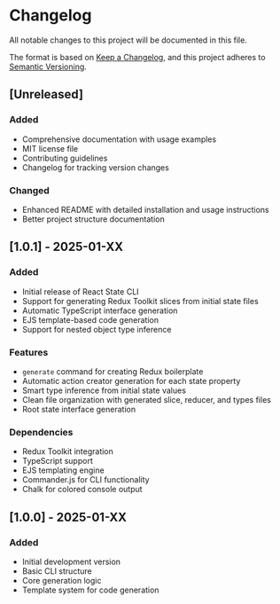 # Changelog

All notable changes to this project will be documented in this file.

The format is based on [Keep a Changelog](https://keepachangelog.com/en/1.0.0/),
and this project adheres to [Semantic Versioning](https://semver.org/spec/v2.0.0.html).

## [Unreleased]

### Added
- Comprehensive documentation with usage examples
- MIT license file
- Contributing guidelines
- Changelog for tracking version changes

### Changed
- Enhanced README with detailed installation and usage instructions
- Better project structure documentation

## [1.0.1] - 2025-01-XX

### Added
- Initial release of React State CLI
- Support for generating Redux Toolkit slices from initial state files
- Automatic TypeScript interface generation
- EJS template-based code generation
- Support for nested object type inference

### Features
- `generate` command for creating Redux boilerplate
- Automatic action creator generation for each state property
- Smart type inference from initial state values
- Clean file organization with generated slice, reducer, and types files
- Root state interface generation

### Dependencies
- Redux Toolkit integration
- TypeScript support
- EJS templating engine
- Commander.js for CLI functionality
- Chalk for colored console output

## [1.0.0] - 2025-01-XX

### Added
- Initial development version
- Basic CLI structure
- Core generation logic
- Template system for code generation 